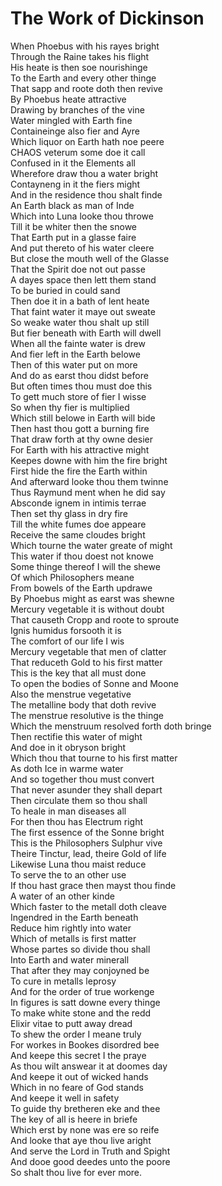 
<h1>The Work of Dickinson</h1>

When Phoebus with his rayes bright<br/>
Through the Raine takes his flight<br/>
His heate is then soe nourishinge<br/>
To the Earth and every other thinge<br/>
That sapp and roote doth then revive<br/>
By Phoebus heate attractive<br/>
Drawing by branches of the vine<br/>
Water mingled with Earth fine<br/>
Containeinge also fier and Ayre<br/>
Which liquor on Earth hath noe peere<br/>
CHAOS veterum some doe it call<br/>
Confused in it the Elements all<br/>
Wherefore draw thou a water bright<br/>
Contayneng in it the fiers might<br/>
And in the residence thou shalt finde<br/>
An Earth black as man of Inde<br/>
Which into Luna looke thou throwe<br/>
Till it be whiter then the snowe<br/>
That Earth put in a glasse faire<br/>
And put thereto of his water cleere<br/>
But close the mouth well of the Glasse<br/>
That the Spirit doe not out passe<br/>
A dayes space then lett them stand<br/>
To be buried in could sand<br/>
Then doe it in a bath of lent heate<br/>
That faint water it maye out sweate<br/>
So weake water thou shalt up still<br/>
But fier beneath with Earth will dwell<br/>
When all the fainte water is drew<br/>
And fier left in the Earth belowe<br/>
Then of this water put on more<br/>
And do as earst thou didst before<br/>
But often times thou must doe this<br/>
To gett much store of fier I wisse<br/>
So when thy fier is multiplied<br/>
Which still belowe in Earth will bide<br/>
Then hast thou gott a burning fire<br/>
That draw forth at thy owne desier<br/>
For Earth with his attractive might<br/>
Keepes downe with him the fire bright<br/>
First hide the fire the Earth within<br/>
And afterward looke thou them twinne<br/>
Thus Raymund ment when he did say<br/>
Absconde ignem in intimis terrae<br/>
Then set thy glass in dry fire<br/>
Till the white fumes doe appeare<br/>
Receive the same cloudes bright<br/>
Which tourne the water greate of might<br/>
This water if thou doest not knowe<br/>
Some thinge thereof I will the shewe<br/>
Of which Philosophers meane<br/>
From bowels of the Earth updrawe<br/>
By Phoebus might as earst was shewne<br/>
Mercury vegetable it is without doubt<br/>
That causeth Cropp and roote to sproute<br/>
Ignis humidus forsooth it is<br/>
The comfort of our life I wis<br/>
Mercury vegetable that men of clatter<br/>
That reduceth Gold to his first matter<br/>
This is the key that all must done<br/>
To open the bodies of Sonne and Moone<br/>
Also the menstrue vegetative<br/>
The metalline body that doth revive<br/>
The menstrue resolutive is the thinge<br/>
Which the menstruum resolved forth doth bringe<br/>
Then rectifie this water of might<br/>
And doe in it obryson bright<br/>
Which thou that tourne to his first matter<br/>
As doth Ice in warme water<br/>
And so together thou must convert<br/>
That never asunder they shall depart<br/>
Then circulate them so thou shall<br/>
To heale in man diseases all<br/>
For then thou has Electrum right<br/>
The first essence of the Sonne bright<br/>
This is the Philosophers Sulphur vive<br/>
Theire Tinctur, lead, theire Gold of life<br/>
Likewise Luna thou maist reduce<br/>
To serve the to an other use<br/>
If thou hast grace then mayst thou finde<br/>
A water of an other kinde<br/>
Which faster to the metall doth cleave<br/>
Ingendred in the Earth beneath<br/>
Reduce him rightly into water<br/>
Which of metalls is first matter<br/>
Whose partes so divide thou shall<br/>
Into Earth and water minerall<br/>
That after they may conjoyned be<br/>
To cure in metalls leprosy<br/>
And for the order of true workenge<br/>
In figures is satt downe every thinge<br/>
To make white stone and the redd<br/>
Elixir vitae to putt away dread<br/>
To shew the order I meane truly<br/>
For workes in Bookes disordred bee<br/>
And keepe this secret I the praye<br/>
As thou wilt answear it at doomes day<br/>
And keepe it out of wicked hands<br/>
Which in no feare of God stands<br/>
And keepe it well in safety<br/>
To guide thy bretheren eke and thee<br/>
The key of all is heere in briefe<br/>
Which erst by none was ere so reife<br/>
And looke that aye thou live aright<br/>
And serve the Lord in Truth and Spight<br/>
And dooe good deedes unto the poore<br/>
So shalt thou live for ever more.
